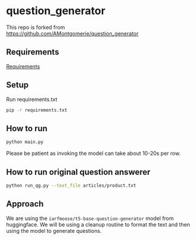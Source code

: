 # question_generator


This repo is forked from https://github.com/AMontgomerie/question_generator


## Requirements

[Requirements](./requirements.md)


## Setup

Run requirements.txt

```bash
pip -r requirements.txt
```


## How to run

```bash
python main.py
```


Please be patient as invoking the model can take about 10-20s per row.



## How to run original question answerer

```bash
python run_qg.py --text_file articles/product.txt
```


## Approach

We are using the `iarfmoose/t5-base-question-generator` model from huggingface.  We will be 
using a cleanup routine to format the text and then using the model to generate questions.
